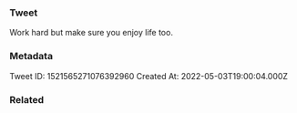 ### Tweet
Work hard but make sure you enjoy life too.

### Metadata
Tweet ID: 1521565271076392960
Created At: 2022-05-03T19:00:04.000Z

### Related


